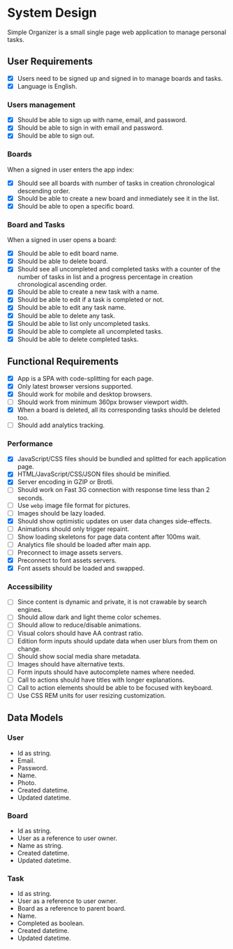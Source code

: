 # System Design

Simple Organizer is a small single page web application to manage personal tasks.

## User Requirements

- [x] Users need to be signed up and signed in to manage boards and tasks.
- [x] Language is English.

### Users management

- [x] Should be able to sign up with name, email, and password.
- [x] Should be able to sign in with email and password.
- [x] Should be able to sign out.

### Boards

When a signed in user enters the app index:

- [x] Should see all boards with number of tasks in creation chronological
  descending order.
- [x] Should be able to create a new board and inmediately see it in the list.
- [x] Should be able to open a specific board.

### Board and Tasks

When a signed in user opens a board:

- [x] Should be able to edit board name.
- [x] Should be able to delete board.
- [x] Should see all uncompleted and completed tasks
  with a counter of the number of tasks in list and a progress percentage
  in creation chronological ascending order.
- [x] Should be able to create a new task with a name.
- [x] Should be able to edit if a task is completed or not.
- [x] Should be able to edit any task name.
- [x] Should be able to delete any task.
- [x] Should be able to list only uncompleted tasks.
- [x] Should be able to complete all uncompleted tasks.
- [x] Should be able to delete completed tasks.

## Functional Requirements

- [x] App is a SPA with code-splitting for each page.
- [x] Only latest browser versions supported.
- [x] Should work for mobile and desktop browsers.
- [ ] Should work from minimum 360px browser viewport width.
- [x] When a board is deleted, all its corresponding tasks should be deleted too.
- [ ] Should add analytics tracking.

### Performance

- [x] JavaScript/CSS files should be bundled and splitted for each application page.
- [x] HTML/JavaScript/CSS/JSON files should be minified.
- [x] Server encoding in GZIP or Brotli.
- [ ] Should work on Fast 3G connection with response time less than 2 seconds.
- [ ] Use `webp` image file format for pictures.
- [ ] Images should be lazy loaded.
- [x] Should show optimistic updates on user data changes side-effects.
- [ ] Animations should only trigger repaint.
- [ ] Show loading skeletons for page data content after 100ms wait.
- [ ] Analytics file should be loaded after main app.
- [ ] Preconnect to image assets servers.
- [x] Preconnect to font assets servers.
- [x] Font assets should be loaded and swapped.

### Accessibility

- [ ] Since content is dynamic and private, it is not crawable by search engines.
- [ ] Should allow dark and light theme color schemes.
- [ ] Should allow to reduce/disable animations.
- [ ] Visual colors should have AA contrast ratio.
- [ ] Edition form inputs should update data when user blurs from them on change.
- [ ] Should show social media share metadata.
- [ ] Images should have alternative texts.
- [ ] Form inputs should have autocomplete names where needed.
- [ ] Call to actions should have titles with longer explanations.
- [ ] Call to action elements should be able to be focused with keyboard.
- [ ] Use CSS REM units for user resizing customization.

## Data Models

### User

- Id as string.
- Email.
- Password.
- Name.
- Photo.
- Created datetime.
- Updated datetime.

### Board

- Id as string.
- User as a reference to user owner.
- Name as string.
- Created datetime.
- Updated datetime.

### Task

- Id as string.
- User as a reference to user owner.
- Board as a reference to parent board.
- Name.
- Completed as boolean.
- Created datetime.
- Updated datetime.
